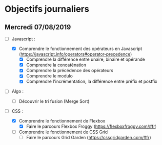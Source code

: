 # Objectifs journaliers

## Mercredi 07/08/2019

- [ ] Javascript :

  - [x] Comprendre le fonctionnement des opérateurs en Javascript (https://javascript.info/operators#operator-precedence)
    - [x] Comprendre la différence entre unaire, binaire et opérande
    - [x] Comprendre la concaténation
    - [x] Comprendre la précédence des opérateurs
    - [x] Comprendre le modulo
    - [x] Comprendre l'incrémentation, la différence entre préfix et postfix

- [ ] Algo :

  - [ ] Découvrir le tri fusion (Merge Sort)

- [ ] CSS :
  - [x] Comprendre le fonctionnement de Flexbox
    - [x] Faire le parcours Flexbox Froggy (https://flexboxfroggy.com/#fr)
  - [ ] Comprendre le fonctionnement de CSS Grid
    - [ ] Faire le parcours Grid Garden (https://cssgridgarden.com/#fr)
